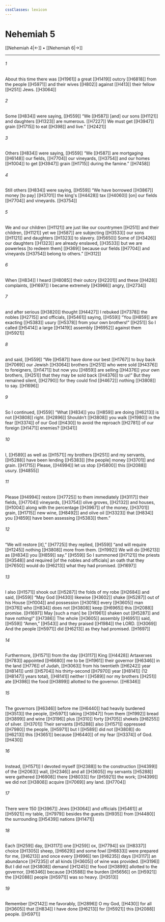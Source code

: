 ```yaml
---
cssClasses: lexicon
---
```


# Nehemiah 5

[[Nehemiah 4|←]] • [[Nehemiah 6|→]]

---

###### 1
About this time there was [[H1961]] a great [[H1419]] outcry [[H6818]] from the people [[H5971]] and their wives [[H802]] against [[H413]] their fellow [[H251]] Jews. [[H3064]]

###### 2
Some [[H834]] were saying, [[H559]] “We [[H587]] [and] our sons [[H1121]] and daughters [[H1323]] are numerous. [[H7227]] We must get [[H3947]] grain [[H1715]] to eat [[H398]] and live.” [[H2421]]

###### 3
Others [[H834]] were saying, [[H559]] “We [[H587]] are mortgaging [[H6148]] our fields, [[H7704]] our vineyards, [[H3754]] and our homes [[H1004]] to get [[H3947]] grain [[H1715]] during the famine.” [[H7458]]

###### 4
Still others [[H834]] were saying, [[H559]] “We have borrowed [[H3867]] money [to pay] [[H3701]] the king's [[H4428]] tax [[H4060]] [on] our fields [[H7704]] and vineyards. [[H3754]]

###### 5
We and our children [[H1121]] are just like our countrymen [[H251]] and their children, [[H1121]] yet we [[H587]] are subjecting [[H3533]] our sons [[H1121]] and daughters [[H1323]] to slavery. [[H5650]] Some of [[H3426]] our daughters [[H1323]] are already enslaved, [[H3533]] but we are powerless [to redeem them] [[H369]] because our fields [[H7704]] and vineyards [[H3754]] belong to others.” [[H312]]

###### 6
When [[H834]] I heard [[H8085]] their outcry [[H2201]] and these [[H428]] complaints, [[H1697]] I became extremely [[H3966]] angry, [[H2734]]

###### 7
and after serious [[H3820]] thought [[H4427]] I rebuked [[H7378]] the nobles [[H2715]] and officials, [[H5461]] saying, [[H559]] “You [[H859]] are exacting [[H5383]] usury [[H5378]] from your own brothers!” [[H251]] So I called [[H5414]] a large [[H1419]] assembly [[H6952]] against them [[H5921]]

###### 8
and said, [[H559]] “We [[H587]] have done our best [[H1767]] to buy back [[H7069]] our Jewish [[H3064]] brothers [[H251]] who were sold [[H4376]] to foreigners, [[H1471]] but now you [[H859]] are selling [[H4376]] your own brothers, [[H251]] that they may be sold back [[H4376]] to us!”  But they remained silent, [[H2790]] for they could find [[H4672]] nothing [[H3808]] to say. [[H1696]]

###### 9
So I continued, [[H559]] “What [[H834]] you [[H859]] are doing [[H6213]] is not [[H3808]] right. [[H2896]] Shouldn’t [[H3808]] you walk [[H1980]] in the fear [[H3374]] of our God [[H430]] to avoid the reproach [[H2781]] of our foreign [[H1471]] enemies? [[H341]]

###### 10
I, [[H589]] as well as [[H1571]] my brothers [[H251]] and my servants, [[H5288]] have been lending [[H5383]] [the people]  money [[H3701]] and grain. [[H1715]] Please, [[H4994]] let us stop [[H5800]] this [[H2088]] usury. [[H4855]]

###### 11
Please [[H4994]] restore [[H7725]] to them  immediately [[H3117]] their fields, [[H7704]] vineyards, [[H3754]] olive groves, [[H2132]] and houses, [[H1004]] along with the percentage [[H3967]] of the money, [[H3701]] grain, [[H1715]] new wine, [[H8492]] and olive oil [[H3323]] that [[H834]] you [[H859]] have been assessing [[H5383]] them.” 

###### 12
“We will restore [it],” [[H7725]] they replied, [[H559]] “and will require [[H1245]] nothing [[H3808]] more from them. [[H1992]] We will do [[H6213]] as [[H834]] you [[H859]] say.” [[H559]] So I summoned [[H7121]] the priests [[H3548]] and required [of the nobles and officials] an oath that they [[H7650]] would do [[H6213]] what they had promised. [[H1697]]

###### 13
I also [[H1571]] shook out [[H5287]] the folds of my robe [[H2684]] and said, [[H559]] “May God [[H430]] likewise [[H3602]] shake [[H5287]] out of his House [[H1004]] and possession [[H3018]] every [[H3605]] man [[H376]] who [[H834]] does not [[H3808]] keep [[H6965]] this [[H2088]] promise. [[H1697]] May [such a man] be [[H1961]] shaken out [[H5287]] and have nothing!” [[H7386]] The whole [[H3605]] assembly [[H6951]] said, [[H559]] “Amen,” [[H543]] and they praised [[H1984]] the LORD. [[H3069]] And the people [[H5971]] did [[H6213]] as they had promised. [[H1697]]

###### 14
Furthermore, [[H1571]] from the day [[H3117]] King [[H4428]] Artaxerxes [[H783]] appointed [[H6680]] me to be [[H1961]] their governor [[H6346]] in the land [[H776]] of Judah, [[H3063]] from his twentieth [[H6242]] year [[H8141]] until [[H5704]] his thirty-second [[H7970]] year [[H8141]] (12 [[H8147]] years total), [[H8141]] neither I [[H589]] nor my brothers [[H251]] ate [[H398]] the food [[H3899]] allotted to the governor. [[H6346]]

###### 15
The governors [[H6346]] before me [[H6440]] had heavily burdened [[H3513]] the people, [[H5971]] taking [[H3947]] from them [[H1992]] bread [[H3899]] and wine [[H3196]] plus [[H310]] forty [[H705]] shekels [[H8255]] of silver. [[H3701]] Their servants [[H5288]] also [[H1571]] oppressed [[H7980]] the people, [[H5971]] but I [[H589]] did not [[H3808]] do [[H6213]] this [[H3651]] because [[H6440]] of my fear [[H3374]] of God. [[H430]]

###### 16
Instead, [[H1571]] I devoted myself [[H2388]] to the construction [[H4399]] of the [[H2063]] wall, [[H2346]] and all [[H3605]] my servants [[H5288]] were gathered [[H6908]] there [[H8033]] for [[H5921]] the work; [[H4399]] we did not [[H3808]] acquire [[H7069]] any land. [[H7704]]

###### 17
There were 150 [[H3967]] Jews [[H3064]] and officials [[H5461]] at [[H5921]] my table, [[H7979]] besides the guests [[H935]] from [[H4480]] the surrounding [[H5439]] nations [[H1471]]

###### 18
Each [[H259]] day, [[H3117]] one [[H259]] ox, [[H7794]] six [[H8337]] choice [[H1305]] sheep, [[H6629]] and some fowl [[H6833]] were prepared for me, [[H6213]] and once every [[H996]] ten [[H6235]] days [[H3117]] an abundance [[H7235]] of all kinds [[H3605]] of wine was provided. [[H3196]] But I did not [[H3808]] demand [[H1245]] the food [[H3899]] allotted to the governor, [[H6346]] because [[H3588]] the burden [[H5656]] on [[H5921]] the [[H2088]] people [[H5971]] was so heavy. [[H3513]]

###### 19
Remember [[H2142]] me  favorably, [[H2896]] O my God, [[H430]] for all [[H3605]] that [[H834]] I have done [[H6213]] for [[H5921]] this [[H2088]] people. [[H5971]]

